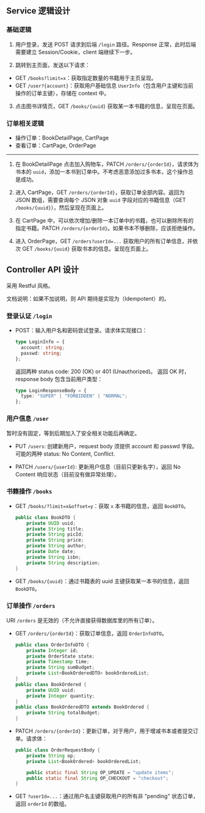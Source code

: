 ## Service 逻辑设计

### 基础逻辑

1. 用户登录，发送 POST 请求到后端 `/login` 路径。Response 正常，此时后端需要建立 Session/Cookie，client 端继续下一步。

2. 跳转到主页面，发送以下请求：

- GET `/books?limit=x`：获取指定数量的书籍用于主页呈现。
- GET `/user?{account}`：获取用户基础信息 `UserInfo`（包含用户主键和当前操作的订单主键），存储在 context 中。

3. 点击图书详情页，GET `/books/{uuid}` 获取某一本书籍的信息，呈现在页面。

### 订单相关逻辑

- 操作订单：BookDetailPage, CartPage
- 查看订单：CartPage, OrderPage

<hr/>

1. 在 BookDetailPage 点击加入购物车，PATCH `/orders/{orderId}`，请求体为书本的 `uuid`，添加一本书到订单中。不考虑恶意添加过多书本，这个操作总是成功。

2. 进入 CartPage，GET `/orders/{orderId}`，获取订单全部内容。返回为 JSON 数组，需要查询每个 JSON 对象 `uuid` 字段对应的书籍信息（GET `/books/{uuid}`），然后呈现在页面上。

3. 在 CartPage 中，可以依次增加/删除一本订单中的书籍，也可以删除所有的指定书籍。PATCH `/orders/{orderId}`。如果书本不够删除，应该拒绝操作。

4. 进入 OrderPage，GET `/orders?userId=...` 获取用户的所有订单信息，并依次 GET `/books/{uuid}` 获取书本的信息。呈现在页面上。

## Controller API 设计

采用 Restful 风格。

文档说明：如果不加说明，则 API 期待是实现为（Idempotent）的。

### 登录认证 `/login`

- POST：输入用户名和密码尝试登录。请求体实现接口：

  ```typescript
  type LoginInfo = {
    account: string;
    passwd: string;
  };
  ```

  返回两种 status code: 200 (OK) or 401 (Unauthorized)。
  返回 OK 时，response body 包含当前用户类型：

  ```typescript
  type LoginResponseBody = {
    type: "SUPER" | "FORBIDDEN" | "NORMAL";
  };
  ```

### 用户信息 `/user`

暂时没有固定，等到后期加入了安全相关功能后再确定。

- PUT `/users`: 创建新用户，request body 须提供 account 和 passwd 字段。可能的两种 status: No Content, Conflict.

- PATCH `/users/{userId}`: 更新用户信息（目前只更新名字），返回 No Content 响应状态（目前没有做异常处理）。

### 书籍操作 `/books`

- GET `/books/?limit=x&offset=y`：获取 `x` 本书籍的信息，返回 `BookDTO`。

  ```java
  public class BookDTO {
      private UUID uuid;
      private String title;
      private String picId;
      private String price;
      private String author;
      private Date date;
      private String isbn;
      private String description;
  }
  ```

- GET `/books/{uuid}`：通过书籍表的 uuid 主键获取某一本书的信息，返回 `BookDTO`。

### 订单操作 `/orders`

URI `/orders` 是无效的（不允许直接获得数据库里的所有订单）。

- GET `/orders/{orderId}`：获取订单信息，返回 `OrderInfoDTO`。

  ```java
  public class OrderInfoDTO {
      private Integer id;
      private OrderState state;
      private Timestamp time;
      private String sumBudget;
      private List<BookOrderedDTO> bookOrderedList;
  }
  public class BookOrdered {
      private UUID uuid;
      private Integer quantity;
  }
  public class BookOrderedDTO extends BookOrdered {
      private String totalBudget;
  }
  ```

- PATCH `/orders/{orderId}`：更新订单，对于用户，用于增减书本或者提交订单。请求体：

  ```java
  public class OrderRequestBody {
      private String op;
      private List<BookOrdered> bookOrderedList;

      public static final String OP_UPDATE = "update items";
      public static final String OP_CHECKOUT = "checkout";
  }
  ```

- GET `?userId=...`：通过用户名主键获取用户的所有非 "pending" 状态订单，返回 `orderId` 的数组。
